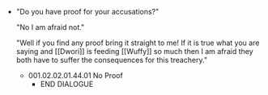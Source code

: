 - "Do you have proof for your accusations?"
  
  "No I am afraid not."
  
  "Well if you find any proof bring it straight to me! If it is true what you are saying and [[Dwori]] is feeding [[Wuffy]] so much then I am afraid they both have to suffer the consequences for this treachery."
	- 001.02.02.01.44.01 No Proof
		- END DIALOGUE